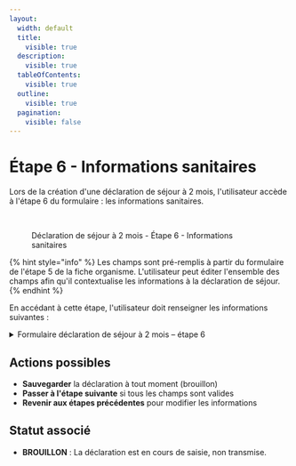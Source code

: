 ```yaml
---
layout:
  width: default
  title:
    visible: true
  description:
    visible: true
  tableOfContents:
    visible: true
  outline:
    visible: true
  pagination:
    visible: false
---
```


# Étape 6 - Informations sanitaires

Lors de la création d'une déclaration de séjour à 2 mois, l'utilisateur accède à l'étape 6 du formulaire : les informations sanitaires.

<figure><img src="../../../.gitbook/assets/Capture d’écran 2025-07-05 à 16.44.07.png" alt=""><figcaption><p>Déclaration de séjour à 2 mois - Étape 6 - Informations sanitaires</p></figcaption></figure>

{% hint style="info" %}
Les champs sont pré-remplis à partir du formulaire de l'étape 5 de la fiche organisme. L'utilisateur peut éditer l'ensemble des champs afin qu'il contextualise les informations à la déclaration de séjour.&#x20;
{% endhint %}

En accédant à cette étape, l'utilisateur doit renseigner les informations suivantes :

<details>

<summary>Formulaire déclaration de séjour à 2 mois – étape 6</summary>

{% include "../../../.gitbook/includes/formulaire-fiche-organisme-etape-5.md" %}

</details>

## Actions possibles

* **Sauvegarder** la déclaration à tout moment (brouillon)
* **Passer à l'étape suivante** si tous les champs sont valides
* **Revenir aux étapes précédentes** pour modifier les informations

## Statut associé

* **BROUILLON** : La déclaration est en cours de saisie, non transmise.
